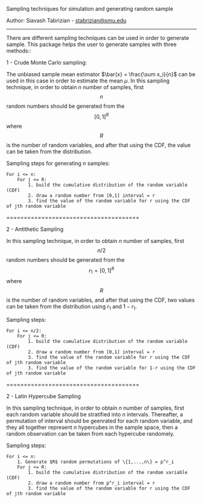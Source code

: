 
Sampling techniques for simulation and generating random sample

Author: Siavash Tabrizian - stabrizian@smu.edu

---------
There are different sampling techniques can be used in order to generate sample. This package helps 
the user to generate samples with three methods::

1 - Crude Monte Carlo sampling:

The unbiased sample mean estimator $\bar{x} = \frac{\sum x_i}{n}$ can be used in this case in order to estimate the mean $\mu$.
In this sampling technique, in order to obtain $n$ number of samples, first $$n$$ random numbers should be generated from the $$\big[0,1\big]^R$$ where $$R$$ is the number of random variables, and after that  using the CDF, the value can be taken from the distribution. 

Sampling steps for generating $n$ samples:

~~~
For i <= n:
    For j <= R: 
		1. build the cumulative distribution of the random variable (CDF)
		2. draw a random number from [0,1] interval = r
		3. find the value of the random variable for r using the CDF of jth random variable
~~~

======================================

2 - Antithetic Sampling 

In this sampling technique, in order to obtain $n$ number of samples, first $$n/2$$ random numbers should be generated from the $$r_1 = \big[0,1\big]^R$$ where $$R$$ is the number of random variables, and after that  using the CDF, two values can be taken from the distribution using $r_1$ and $1-r_1$. 


Sampling steps:

~~~
For i <= n/2:
    For j <= R: 
		1. build the cumulative distribution of the random variable (CDF)
		2. draw a random number from [0,1] interval = r
		3. find the value of the random variable for r using the CDF of jth random variable
		3. find the value of the random variable for 1-r using the CDF of jth random variable
~~~

======================================

2 - Latin Hypercube Sampling 

In this sampling technique, in order to obtain $n$ number of samples, first each random variable should be stratified into $n$ intervals. Thereafter, a permutation of interval should be geenrated for each random variable, and they all together represent $n$ hypercubes in the sample space, then a random observation can be taken from each hypercube randomely.


Sampling steps:

~~~
For i <= n:
    1. Generate $R$ random permutations of \{1,...,n\} = p^r_i
    For j <= R: 
		1. build the cumulative distribution of the random variable (CDF)
		2. draw a random number from p^r_i interval = r
		3. find the value of the random variable for r using the CDF of jth random variable
~~~



